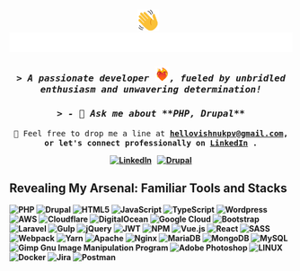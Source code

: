 
  
<h1></h1>

<h4 align="center">
  <a href="#"><img src="./img/wave.svg" height="38" width="38" alt="👋" title="👋" /></a>
  <span>&nbsp;&nbsp;</span>
  <a href="http://vishnukumar.me" title="vishnukumar.me">
    <picture>
      <source media="(prefers-color-scheme: dark)" srcset="./img/title.svg">
      <img alt="Hello World! I am Vishnu Kumar." src="./img/title-light.svg">
    </picture>
  </a>
</h4>

<h3 align="center">
  <i>
    <samp>
      > A passionate developer <a href="#"><img src="./img/heart-on-fire.gif" alt="❤️‍🔥" title="❤️‍🔥" height="26" width="26" /></a>, fueled by unbridled enthusiasm and unwavering determination!
    </samp>
  </i>
</h3>

<h3 align="center">
  <i>
    <samp>
      > -   💬 Ask me about  **PHP, Drupal**
    </samp>
  </i>
</h3>

<p align="center"><samp>  
📩 Feel free to drop me a line at <b><a href="mailto:hellovishnukpv@gmail.com">hellovishnukpv@gmail.com</a>, or let's connect professionally on <a href="https://www.linkedin.com/in/vishnukumarpv/">LinkedIn</a> .</samp></p>
<p align="center">
  <a href="https://www.linkedin.com/in/vishnukumarpv/"><img
    alt="LinkedIn"
    height="22px"
    src="https://img.shields.io/badge/linkedin-0a66c2?style=for-the-badge&logo=linkedin&logoWidth=16"
  /></a>
  <span>&nbsp;</span>
  <a href="https://www.drupal.org/u/vishnukumar"><img
    alt="Drupal"
    height="22px"
    src="https://img.shields.io/badge/Drupal-0478BE?style=for-the-badge&logo=Drupal&logoWidth=16"
  /></a>
</p>
 
## Revealing My Arsenal: Familiar Tools and Stacks

 ![PHP](https://img.shields.io/badge/php-%23777BB4.svg?style=flat&logo=php&logoColor=white)
![Drupal](https://img.shields.io/badge/drupal-%230db7ed.svg?style=flat&logo=drupal&logoColor=white) ![HTML5](https://img.shields.io/badge/html5-%23E34F26.svg?style=flat&logo=html5&logoColor=white) ![JavaScript](https://img.shields.io/badge/javascript-%23323330.svg?style=flat&logo=javascript&logoColor=%23F7DF1E)   ![TypeScript](https://img.shields.io/badge/typescript-%23007ACC.svg?style=flat&logo=typescript&logoColor=white) ![Wordpress](https://img.shields.io/badge/WordPress-003545?style=flat&logo=Wordpress&logoColor=white) ![AWS](https://img.shields.io/badge/AWS-%23FF9900.svg?style=flat&logo=amazon-aws&logoColor=white) ![Cloudflare](https://img.shields.io/badge/Cloudflare-F38020?style=flat&logo=Cloudflare&logoColor=white) ![DigitalOcean](https://img.shields.io/badge/DigitalOcean-%230167ff.svg?style=flat&logo=digitalOcean&logoColor=white)  ![Google Cloud](https://img.shields.io/badge/Google%20Cloud-%234285F4.svg?style=flat&logo=google-cloud&logoColor=white)   ![Bootstrap](https://img.shields.io/badge/bootstrap-%23563D7C.svg?style=flat&logo=bootstrap&logoColor=white) ![Laravel](https://img.shields.io/badge/Laravel-%23EF4223.svg?style=flat&logo=laravel&logoColor=white) ![Gulp](https://img.shields.io/badge/GULP-%23CF4647.svg?style=flat&logo=gulp&logoColor=white) ![jQuery](https://img.shields.io/badge/jquery-%230769AD.svg?style=flat&logo=jquery&logoColor=white) ![JWT](https://img.shields.io/badge/JWT-black?style=flat&logo=JSON%20web%20tokens)  ![NPM](https://img.shields.io/badge/NPM-%23000000.svg?style=flat&logo=npm&logoColor=white) 
![Vue.js](https://img.shields.io/badge/vuejs-%2335495e.svg?style=flat&logo=vuedotjs&logoColor=%234FC08D)  ![React](https://img.shields.io/badge/react-%2320232a.svg?style=flat&logo=react&logoColor=%2361DAFB) ![SASS](https://img.shields.io/badge/SASS-hotpink.svg?style=flat&logo=SASS&logoColor=white)  ![Webpack](https://img.shields.io/badge/webpack-%238DD6F9.svg?style=flat&logo=webpack&logoColor=black) ![Yarn](https://img.shields.io/badge/yarn-%232C8EBB.svg?style=flat&logo=yarn&logoColor=white) ![Apache](https://img.shields.io/badge/apache-%23D42029.svg?style=flat&logo=apache&logoColor=white) ![Nginx](https://img.shields.io/badge/nginx-%23009639.svg?style=flat&logo=nginx&logoColor=white) ![MariaDB](https://img.shields.io/badge/MariaDB-003545?style=flat&logo=mariadb&logoColor=white) ![MongoDB](https://img.shields.io/badge/MongoDB-%234ea94b.svg?style=flat&logo=mongodb&logoColor=white) ![MySQL](https://img.shields.io/badge/mysql-%2300f.svg?style=flat&logo=mysql&logoColor=white) ![Gimp Gnu Image Manipulation Program](https://img.shields.io/badge/Gimp-657D8B?style=flat&logo=gimp&logoColor=FFFFFF) ![Adobe Photoshop](https://img.shields.io/badge/adobephotoshop-%2331A8FF.svg?style=flat&logo=adobephotoshop&logoColor=white)  ![LINUX](https://img.shields.io/badge/Linux-FCC624?style=flat&logo=linux&logoColor=black) ![Docker](https://img.shields.io/badge/docker-%230db7ed.svg?style=flat&logo=docker&logoColor=white)   ![Jira](https://img.shields.io/badge/jira-%230A0FFF.svg?style=flat&logo=jira&logoColor=white) ![Postman](https://img.shields.io/badge/Postman-FF6C37?style=flat&logo=postman&logoColor=white)
